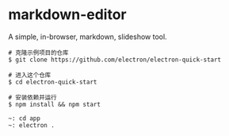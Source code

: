 # markdown-editor
A simple, in-browser, markdown, slideshow tool.

```
# 克隆示例项目的仓库
$ git clone https://github.com/electron/electron-quick-start

# 进入这个仓库
$ cd electron-quick-start

# 安装依赖并运行
$ npm install && npm start

~: cd app
~: electron .
```
